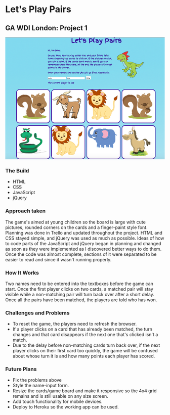 # Let's Play Pairs

## GA WDI London: Project 1

![](https://github.com/CarrylSorene/ga-project-one/blob/master/images/pairs-full.png)

### The Build

* HTML
* CSS
* JavaScript
* jQuery

### Approach taken

The game's aimed at young children so the board is large with cute pictures, rounded corners on the cards and a finger-paint style font. Planning was done in Trello and updated throughout the project. HTML and CSS stayed simple, and jQuery was used as much as possible. Ideas of how to code parts of the JavaScript and jQuery began in planning and changed as soon as they were implemented as I discovered better ways to do them. Once the code was almost complete, sections of it were separated to be easier to read and since it wasn't running properly.

### How It Works

Two names need to be entered into the textboxes before the game can start. Once the first player clicks on two cards, a matched pair will stay visible while a non-matching pair will turn back over after a short delay. Once all the pairs have been matched, the players are told who has won.

### Challenges and Problems

* To reset the game, the players need to refresh the browser.
* If a player clicks on a card that has already been matched, the turn changes and that card disappears if the next one that's clicked isn't a match.
* Due to the delay before non-matching cards turn back over, if the next player clicks on their first card too quickly, the game will be confused about whose turn it is and how many points each player has scored.

### Future Plans

* Fix the problems above
* Style the name-input form.
* Resize the cards/game board and make it responsive so the 4x4 grid remains and is still usable on any size screen.
* Add touch functionality for mobile devices.
* Deploy to Heroku so the working app can be used.